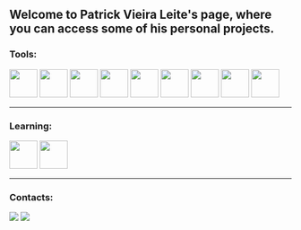 ## Welcome to Patrick Vieira Leite's page, where you can access some of his personal projects.

### Tools:
<img src="https://upload.wikimedia.org/wikipedia/commons/thumb/9/9a/Visual_Studio_Code_1.35_icon.svg/1024px-Visual_Studio_Code_1.35_icon.svg.png" width="50">
<img src="https://upload.wikimedia.org/wikipedia/commons/thumb/a/ae/Github-desktop-logo-symbol.svg/1200px-Github-desktop-logo-symbol.svg.png" width="50">
<img src="https://upload.wikimedia.org/wikipedia/commons/thumb/a/a7/React-icon.svg/1150px-React-icon.svg.png" width="50">
<img src="https://upload.wikimedia.org/wikipedia/commons/d/d5/CSS3_logo_and_wordmark.svg" width="50">
<img src="https://upload.wikimedia.org/wikipedia/commons/thumb/d/d9/Node.js_logo.svg/2560px-Node.js_logo.svg.png" width="50">
<img src="https://upload.wikimedia.org/wikipedia/commons/thumb/c/c3/Python-logo-notext.svg/640px-Python-logo-notext.svg.png" width="50">
<img src="https://upload.wikimedia.org/wikipedia/commons/thumb/1/1b/R_logo.svg/2560px-R_logo.svg.png" width="50">
<img src="https://upload.wikimedia.org/wikipedia/commons/thumb/6/6a/Godot_icon.svg/1200px-Godot_icon.svg.png" width="50">
<img src="https://assets.streamlinehq.com/image/private/w_300,h_300,ar_1/f_auto/v1/icons/logos/gamemaker-98kqzlyi1frrscfd07vfi.png/gamemaker-os7p0j98mgnwmrd3pzgoof.png?_a=DATAg1AAZAA0" width="50">

---

### Learning:
<img src="https://cdn-icons-png.flaticon.com/512/226/226777.png" width="50">
<img src="https://upload.wikimedia.org/wikipedia/commons/thumb/b/bd/Logo_C_sharp.svg/1820px-Logo_C_sharp.svg.png" width="50">

---
 
### Contacts:
<a href = "mailto:milks1108@gmail.com"><img src="https://img.shields.io/badge/Gmail-D14836?style=for-the-badge&logo=gmail&logoColor=white" target="_blank"></a>
<a href = "https://www.linkedin.com/in/patrick-vieira-leite-17189b313"><img src="https://img.shields.io/badge/LinkedIn-0077B5?style=for-the-badge&logo=linkedin&logoColor=white" target="_blank"></a>
